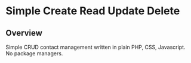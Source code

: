 # Simple Create Read Update Delete

## Overview

Simple CRUD contact management written in plain PHP, CSS, Javascript. No package managers.
